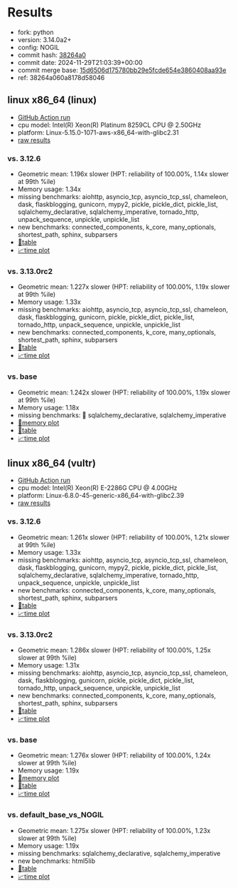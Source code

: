 # Results

- fork: python
- version: 3.14.0a2+
- config: NOGIL
- commit hash: [38264a0](https://github.com/python/cpython/commit/38264a0)
- commit date: 2024-11-29T21:03:39+00:00
- commit merge base: [15d6506d175780bb29e5fcde654e3860408aa93e](https://github.com/python/cpython/commit/15d6506d175780bb29e5fcde654e3860408aa93e)
- ref: 38264a060a8178d58046

## linux x86_64 (linux)

- [GitHub Action run](https://github.com/facebookexperimental/free-threading-benchmarking/actions/runs/12091982894)
- cpu model: Intel(R) Xeon(R) Platinum 8259CL CPU @ 2.50GHz
- platform: Linux-5.15.0-1071-aws-x86_64-with-glibc2.31
- [raw results](bm-20241129-linux-x86_64-python-38264a060a8178d58046-3.14.0a2%2B-38264a0.json)

### vs. 3.12.6

- Geometric mean: 1.196x slower (HPT: reliability of 100.00%, 1.14x slower at 99th %ile)
- Memory usage: 1.34x
- missing benchmarks: aiohttp, asyncio_tcp, asyncio_tcp_ssl, chameleon, dask, flaskblogging, gunicorn, mypy2, pickle, pickle_dict, pickle_list, sqlalchemy_declarative, sqlalchemy_imperative, tornado_http, unpack_sequence, unpickle, unpickle_list
- new benchmarks: connected_components, k_core, many_optionals, shortest_path, sphinx, subparsers
- [📄table](bm-20241129-linux-x86_64-python-38264a060a8178d58046-3.14.0a2%2B-38264a0-vs-3.12.6.md)
- [📈time plot](bm-20241129-linux-x86_64-python-38264a060a8178d58046-3.14.0a2%2B-38264a0-vs-3.12.6.svg)

### vs. 3.13.0rc2

- Geometric mean: 1.227x slower (HPT: reliability of 100.00%, 1.19x slower at 99th %ile)
- Memory usage: 1.33x
- missing benchmarks: aiohttp, asyncio_tcp, asyncio_tcp_ssl, chameleon, dask, flaskblogging, gunicorn, pickle, pickle_dict, pickle_list, tornado_http, unpack_sequence, unpickle, unpickle_list
- new benchmarks: connected_components, k_core, many_optionals, shortest_path, sphinx, subparsers
- [📄table](bm-20241129-linux-x86_64-python-38264a060a8178d58046-3.14.0a2%2B-38264a0-vs-3.13.0rc2.md)
- [📈time plot](bm-20241129-linux-x86_64-python-38264a060a8178d58046-3.14.0a2%2B-38264a0-vs-3.13.0rc2.svg)

### vs. base

- Geometric mean: 1.242x slower (HPT: reliability of 100.00%, 1.19x slower at 99th %ile)
- Memory usage: 1.18x
- missing benchmarks: 🔴 sqlalchemy_declarative, sqlalchemy_imperative
- [🧠memory plot](bm-20241129-linux-x86_64-python-38264a060a8178d58046-3.14.0a2%2B-38264a0-vs-base-mem.svg)
- [📄table](bm-20241129-linux-x86_64-python-38264a060a8178d58046-3.14.0a2%2B-38264a0-vs-base.md)
- [📈time plot](bm-20241129-linux-x86_64-python-38264a060a8178d58046-3.14.0a2%2B-38264a0-vs-base.svg)

## linux x86_64 (vultr)

- [GitHub Action run](https://github.com/facebookexperimental/free-threading-benchmarking/actions/runs/12091982894)
- cpu model: Intel(R) Xeon(R) E-2286G CPU @ 4.00GHz
- platform: Linux-6.8.0-45-generic-x86_64-with-glibc2.39
- [raw results](bm-20241129-vultr-x86_64-python-38264a060a8178d58046-3.14.0a2%2B-38264a0.json)

### vs. 3.12.6

- Geometric mean: 1.261x slower (HPT: reliability of 100.00%, 1.21x slower at 99th %ile)
- Memory usage: 1.33x
- missing benchmarks: aiohttp, asyncio_tcp, asyncio_tcp_ssl, chameleon, dask, flaskblogging, gunicorn, mypy2, pickle, pickle_dict, pickle_list, sqlalchemy_declarative, sqlalchemy_imperative, tornado_http, unpack_sequence, unpickle, unpickle_list
- new benchmarks: connected_components, k_core, many_optionals, shortest_path, sphinx, subparsers
- [📄table](bm-20241129-vultr-x86_64-python-38264a060a8178d58046-3.14.0a2%2B-38264a0-vs-3.12.6.md)
- [📈time plot](bm-20241129-vultr-x86_64-python-38264a060a8178d58046-3.14.0a2%2B-38264a0-vs-3.12.6.svg)

### vs. 3.13.0rc2

- Geometric mean: 1.286x slower (HPT: reliability of 100.00%, 1.25x slower at 99th %ile)
- Memory usage: 1.31x
- missing benchmarks: aiohttp, asyncio_tcp, asyncio_tcp_ssl, chameleon, dask, flaskblogging, gunicorn, pickle, pickle_dict, pickle_list, tornado_http, unpack_sequence, unpickle, unpickle_list
- new benchmarks: connected_components, k_core, many_optionals, shortest_path, sphinx, subparsers
- [📄table](bm-20241129-vultr-x86_64-python-38264a060a8178d58046-3.14.0a2%2B-38264a0-vs-3.13.0rc2.md)
- [📈time plot](bm-20241129-vultr-x86_64-python-38264a060a8178d58046-3.14.0a2%2B-38264a0-vs-3.13.0rc2.svg)

### vs. base

- Geometric mean: 1.276x slower (HPT: reliability of 100.00%, 1.24x slower at 99th %ile)
- Memory usage: 1.19x
- [🧠memory plot](bm-20241129-vultr-x86_64-python-38264a060a8178d58046-3.14.0a2%2B-38264a0-vs-base-mem.svg)
- [📄table](bm-20241129-vultr-x86_64-python-38264a060a8178d58046-3.14.0a2%2B-38264a0-vs-base.md)
- [📈time plot](bm-20241129-vultr-x86_64-python-38264a060a8178d58046-3.14.0a2%2B-38264a0-vs-base.svg)

### vs. default_base_vs_NOGIL

- Geometric mean: 1.275x slower (HPT: reliability of 100.00%, 1.23x slower at 99th %ile)
- Memory usage: 1.19x
- missing benchmarks: sqlalchemy_declarative, sqlalchemy_imperative
- new benchmarks: html5lib
- [📄table](bm-20241129-vultr-x86_64-python-38264a060a8178d58046-3.14.0a2%2B-38264a0-vs-default_base_vs_NOGIL.md)
- [📈time plot](bm-20241129-vultr-x86_64-python-38264a060a8178d58046-3.14.0a2%2B-38264a0-vs-default_base_vs_NOGIL.svg)

